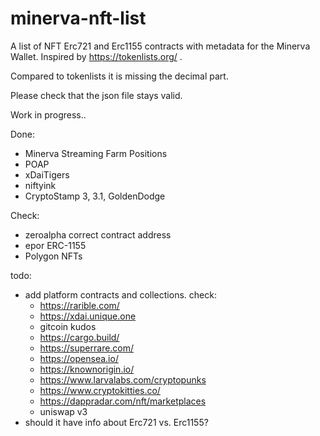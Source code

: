 minerva-nft-list
================

A list of NFT Erc721 and Erc1155 contracts with metadata for the Minerva Wallet. Inspired by https://tokenlists.org/ .

Compared to tokenlists it is missing the decimal part.

Please check that the json file stays valid.

Work in progress..

Done:
- Minerva Streaming Farm Positions
- POAP
- xDaiTigers
- niftyink
- CryptoStamp 3, 3.1, GoldenDodge


Check:
- zeroalpha correct contract address
- epor ERC-1155
- Polygon NFTs



todo:
 - add platform contracts and collections. check:
   - https://rarible.com/
   - https://xdai.unique.one
   - gitcoin kudos
   - https://cargo.build/
   - https://superrare.com/
   - https://opensea.io/
   - https://knownorigin.io/
   - https://www.larvalabs.com/cryptopunks
   - https://www.cryptokitties.co/
   - https://dappradar.com/nft/marketplaces
   - uniswap v3
 - should it have info about Erc721 vs. Erc1155?
